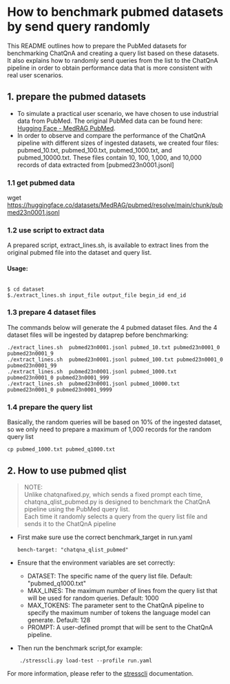 # How to  benchmark pubmed datasets by send query randomly 
This README outlines how to prepare the PubMed datasets for benchmarking ChatQnA and creating a query list based on these datasets. It also explains how to randomly send queries from the list to the ChatQnA pipeline in order to obtain performance data that is more consistent with real user scenarios.

## 1. prepare the pubmed datasets

- To simulate a practical user scenario, we have chosen to use industrial data from PubMed. The original PubMed data can be found here: [Hugging Face - MedRAG PubMed](https://huggingface.co/datasets/MedRAG/pubmed/tree/main/chunk). 
- In order to observe and compare the performance of the ChatQnA pipeline with different sizes of ingested datasets, we created four files: pubmed_10.txt, pubmed_100.txt, pubmed_1000.txt, and pubmed_10000.txt. These files contain 10, 100, 1,000, and 10,000 records of data extracted from [pubmed23n0001.jsonl]


### 1.1 get pubmed data
wget https://huggingface.co/datasets/MedRAG/pubmed/resolve/main/chunk/pubmed23n0001.jsonl

### 1.2 use script to extract data
A prepared script, extract_lines.sh, is available to extract lines from the original pubmed file into the dataset and query list.
#### Usage: 
```

$ cd dataset
$./extract_lines.sh input_file output_file begin_id end_id
```



### 1.3 prepare 4 dataset files
The commands below will generate the 4 pubmed dataset files. And the 4 dataset files will be ingested by dataprep before benchmarking:
```
./extract_lines.sh  pubmed23n0001.jsonl pubmed_10.txt pubmed23n0001_0 pubmed23n0001_9
./extract_lines.sh  pubmed23n0001.jsonl pubmed_100.txt pubmed23n0001_0 pubmed23n0001_99
./extract_lines.sh  pubmed23n0001.jsonl pubmed_1000.txt pubmed23n0001_0 pubmed23n0001_999
./extract_lines.sh  pubmed23n0001.jsonl pubmed_10000.txt pubmed23n0001_0 pubmed23n0001_9999
```

### 1.4 prepare the query list
Basically, the random queries will be based on 10% of the ingested dataset, so we only need to prepare a maximum of 1,000 records for the random query list
```
cp pubmed_1000.txt pubmed_q1000.txt
```



## 2. How to use pubmed qlist
> NOTE:<BR>Unlike chatqnafixed.py, which sends a fixed prompt each time, chatqna_qlist_pubmed.py is designed to benchmark the ChatQnA pipeline using the PubMed query list. <BR>
Each time it randomly selects a query from the query list file and sends it to the ChatQnA pipeline

- First make sure use the correct benchmark_target in run.yaml

    ```
    bench-target: "chatqna_qlist_pubmed"
    ```
- Ensure that the environment variables are set correctly:
    - DATASET: The specific name of the query list file. Default: "pubmed_q1000.txt"
    - MAX_LINES: The maximum number of lines from the query list that will be used for random queries. Default: 1000
    - MAX_TOKENS: The parameter sent to the ChatQnA pipeline to specify the maximum number of tokens the language model can generate. Default: 128
    - PROMPT: A user-defined prompt that will be sent to the ChatQnA pipeline.
- Then run the benchmark script,for example:
```
    ./stresscli.py load-test --profile run.yaml
```
For more information, please refer to the [stresscli](./README.md) documentation.
